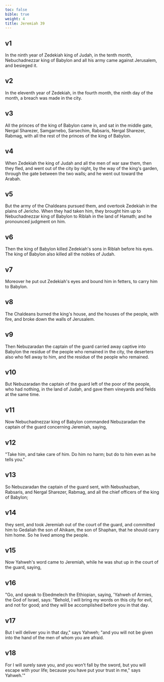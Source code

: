 ```yaml
---
toc: false
bible: true
weight: 4
title: Jeremiah 39
---
```




## v1 
In the ninth year of Zedekiah king of Judah, in the tenth month, Nebuchadnezzar king of Babylon and all his army came against Jerusalem, and besieged it. 

## v2 
In the eleventh year of Zedekiah, in the fourth month, the ninth day of the month, a breach was made in the city. 

## v3 
All the princes of the king of Babylon came in, and sat in the middle gate, Nergal Sharezer, Samgarnebo, Sarsechim, Rabsaris, Nergal Sharezer, Rabmag, with all the rest of the princes of the king of Babylon. 

## v4 
When Zedekiah the king of Judah and all the men of war saw them, then they fled, and went out of the city by night, by the way of the king's garden, through the gate between the two walls; and he went out toward the Arabah. 

## v5 
But the army of the Chaldeans pursued them, and overtook Zedekiah in the plains of Jericho. When they had taken him, they brought him up to Nebuchadnezzar king of Babylon to Riblah in the land of Hamath; and he pronounced judgment on him. 

## v6 
Then the king of Babylon killed Zedekiah's sons in Riblah before his eyes. The king of Babylon also killed all the nobles of Judah. 

## v7 
Moreover he put out Zedekiah's eyes and bound him in fetters, to carry him to Babylon. 

## v8 
The Chaldeans burned the king's house, and the houses of the people, with fire, and broke down the walls of Jerusalem. 

## v9 
Then Nebuzaradan the captain of the guard carried away captive into Babylon the residue of the people who remained in the city, the deserters also who fell away to him, and the residue of the people who remained. 

## v10 
But Nebuzaradan the captain of the guard left of the poor of the people, who had nothing, in the land of Judah, and gave them vineyards and fields at the same time. 

## v11 
Now Nebuchadnezzar king of Babylon commanded Nebuzaradan the captain of the guard concerning Jeremiah, saying, 

## v12 
"Take him, and take care of him. Do him no harm; but do to him even as he tells you." 

## v13 
So Nebuzaradan the captain of the guard sent, with Nebushazban, Rabsaris, and Nergal Sharezer, Rabmag, and all the chief officers of the king of Babylon; 

## v14 
they sent, and took Jeremiah out of the court of the guard, and committed him to Gedaliah the son of Ahikam, the son of Shaphan, that he should carry him home. So he lived among the people. 

## v15 
Now Yahweh's word came to Jeremiah, while he was shut up in the court of the guard, saying, 

## v16 
"Go, and speak to Ebedmelech the Ethiopian, saying, 'Yahweh of Armies, the God of Israel, says: "Behold, I will bring my words on this city for evil, and not for good; and they will be accomplished before you in that day. 

## v17 
But I will deliver you in that day," says Yahweh; "and you will not be given into the hand of the men of whom you are afraid. 

## v18 
For I will surely save you, and you won't fall by the sword, but you will escape with your life; because you have put your trust in me," says Yahweh.'"

